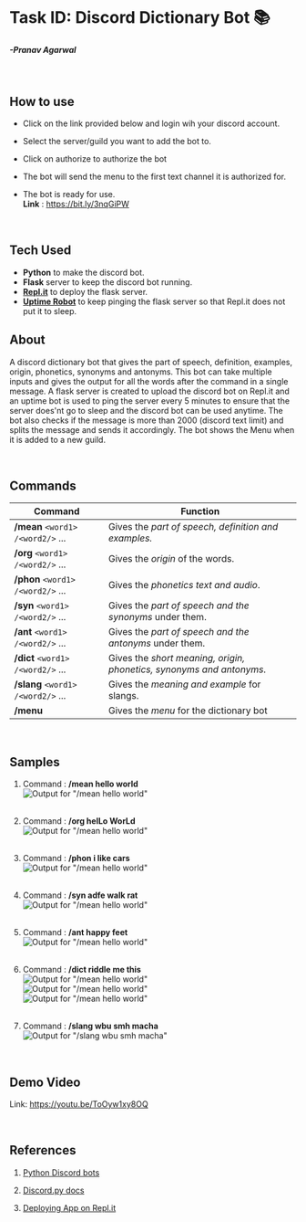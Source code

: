 # Task ID: Discord Dictionary Bot 📚

##### -Pranav Agarwal

<br>

## How to use

- Click on the link provided below and login wih your discord account.
- Select the server/guild you want to add the bot to.
- Click on authorize to authorize the bot
- The bot will send the menu to the first text channel it is authorized for.
- The bot is ready for use.
  <br>
  **Link** : https://bit.ly/3nqGiPW

  <br>

## Tech Used
- **Python** to make the discord bot.
- **Flask** server to keep the discord bot running.
- **[Repl.it](https://replit.com/)** to deploy the flask server.
- **[Uptime Robot](https://uptimerobot.com/)** to keep pinging the flask server so that Repl.it does not put it to sleep.

## About

A discord dictionary bot that gives the part of speech, definition, examples, origin, phonetics, synonyms and antonyms. This bot can take multiple inputs and gives the output for all the words after the command in a single message. A flask server is created to upload the discord bot on Repl.it and an uptime bot is used to ping the server every 5 minutes to ensure that the server does'nt go to sleep and the discord bot can be used anytime. The bot also checks if the message is more than 2000 (discord text limit) and splits the message and sends it accordingly. The bot shows the Menu when it is added to a new guild.

<br>

## Commands

| Command                              | Function                                                             |
| ------------------------------------ | -------------------------------------------------------------------- |
| **/mean** `<word1>` `/<word2/>` ...  | Gives the _part of speech, definition and examples._                 |
| **/org** `<word1>` `/<word2/>` ...   | Gives the _origin_ of the words.                                     |
| **/phon** `<word1>` `/<word2/>` ...  | Gives the _phonetics text and audio_.                                |
| **/syn** `<word1>` `/<word2/>` ...   | Gives the _part of speech and the synonyms_ under them.              |
| **/ant** `<word1>` `/<word2/>` ...   | Gives the _part of speech and the antonyms_ under them.              |
| **/dict** `<word1>` `/<word2/>` ...  | Gives the _short meaning, origin, phonetics, synonyms and antonyms_. |
| **/slang** `<word1>` `/<word2/>` ... | Gives the _meaning and example_ for slangs.                          |
| **/menu**                            | Gives the _menu_ for the dictionary bot                              |

<br>

## Samples

1. Command : **/mean hello world**
   <br>
   ![Output for "/mean hello world"](./images/1.png)
   <br><br>
2. Command : **/org helLo WorLd**
   <br>
   ![Output for "/mean hello world"](./images/2.png)
   <br><br>
3. Command : **/phon i like cars**
   <br>
   ![Output for "/mean hello world"](./images/3.png)
   <br><br>
4. Command : **/syn adfe walk rat**
   <br>
   ![Output for "/mean hello world"](./images/4.png)
   <br><br>
5. Command : **/ant happy feet**
   <br>
   ![Output for "/mean hello world"](./images/5.png)
   <br><br>
6. Command : **/dict riddle me this**
   <br>
   ![Output for "/mean hello world"](./images/6_1.png)
   <br>
   ![Output for "/mean hello world"](./images/6_2.png)
   <br>
   ![Output for "/mean hello world"](./images/6_3.png)
   <br>
   <br>

7. Command : **/slang wbu smh macha**
   <br>
   ![Output for "/slang wbu smh macha"](./images/7.png)
   <br>

   <br>

## Demo Video

Link: https://youtu.be/ToOyw1xy8OQ

<br>

## References

1. [Python Discord bots](https://realpython.com/how-to-make-a-discord-bot-python/)

2. [Discord.py docs](https://discordpy.readthedocs.io/en/stable/api.html)

3. [Deploying App on Repl.it](https://replit.com/talk/learn/Hosting-discordpy-bots-with-replit/11008)